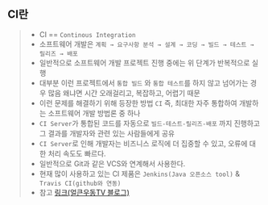 ## CI란

> - CI == `Continous Integration`
> - 소프트웨어 개발은 `계획 → 요구사항 분석 → 설계 → 코딩 → 빌드 → 테스트 → 릴리즈 → 배포`
> - 일반적으로 소프트웨어 개발 프로젝트 진행 중에는 위 단계가 반복적으로 실행
> - 대부분 이런 프로젝트에서 `통합 빌드` 와 `통합 테스트`를 하지 않고 넘어가는 경우 많음 왜냐면 시간 오래걸리고, 복잡하고, 어렵기 때문
> - 이런 문제를 해결하기 위해 등장한 방법 `CI` 즉, 최대한 자주 통합하여 개발하는 소프트웨어 개발 방법론 중 하나
> - `CI Server`가 통합된 코드를 자동으로 `빌드-테스트-릴리즈-배포` 까지 진행하고 그 결과를 개발자와 관련 있는 사람들에게 공유
> - `CI Server`로 인해 개발자는 비즈니스 로직에 더 집중할 수 있고, 오류에 대한 처리 속도도 빠르다.
> - 일반적으로 Git과 같은 VCS와 연계해서 사용한다.
> - 현재 많이 사용하고 있는 CI 제품은 `Jenkins(Java 오픈소스 tool)` & `Travis CI(github와 연동)`
> - 참고 [링크(얼큰우동TV 블로그)](https://moon9342.github.io./continuous-integration.html)

